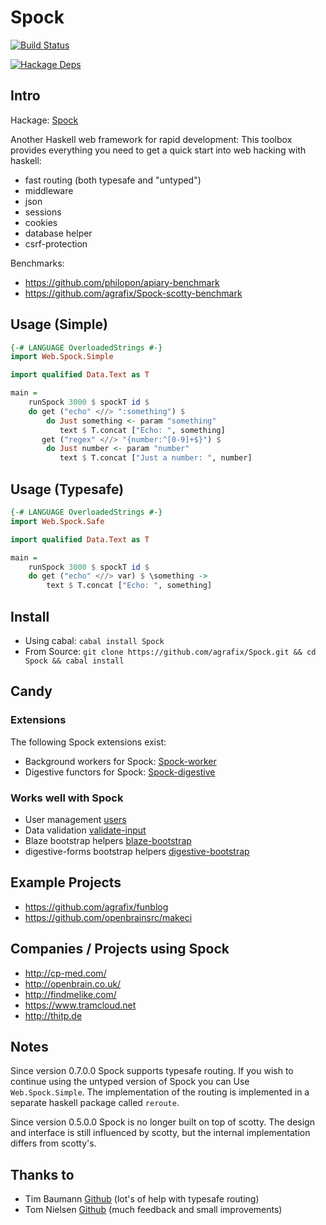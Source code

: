 Spock
=====

[![Build Status](https://travis-ci.org/agrafix/Spock.svg)](https://travis-ci.org/agrafix/Spock)

[![Hackage Deps](https://img.shields.io/hackage-deps/v/Spock.svg)](http://packdeps.haskellers.com/reverse/Spock)

## Intro

Hackage: [Spock](http://hackage.haskell.org/package/Spock)

Another Haskell web framework for rapid development: This toolbox provides
everything you need to get a quick start into web hacking with haskell:

* fast routing (both typesafe and "untyped")
* middleware
* json
* sessions
* cookies
* database helper
* csrf-protection

Benchmarks:

* https://github.com/philopon/apiary-benchmark
* https://github.com/agrafix/Spock-scotty-benchmark

## Usage (Simple)

```haskell
{-# LANGUAGE OverloadedStrings #-}
import Web.Spock.Simple

import qualified Data.Text as T

main =
    runSpock 3000 $ spockT id $
    do get ("echo" <//> ":something") $
        do Just something <- param "something"
           text $ T.concat ["Echo: ", something]
       get ("regex" <//> "{number:^[0-9]+$}") $
        do Just number <- param "number"
           text $ T.concat ["Just a number: ", number]
```

## Usage (Typesafe)

```haskell
{-# LANGUAGE OverloadedStrings #-}
import Web.Spock.Safe

import qualified Data.Text as T

main =
    runSpock 3000 $ spockT id $
    do get ("echo" <//> var) $ \something ->
        text $ T.concat ["Echo: ", something]
```

## Install

* Using cabal: `cabal install Spock`
* From Source: `git clone https://github.com/agrafix/Spock.git && cd Spock && cabal install`

## Candy

### Extensions

The following Spock extensions exist:

* Background workers for Spock: [Spock-worker](http://hackage.haskell.org/package/Spock-worker)
* Digestive functors for Spock: [Spock-digestive](http://hackage.haskell.org/package/Spock-digestive)

### Works well with Spock

* User management [users](http://hackage.haskell.org/package/users)
* Data validation [validate-input](http://hackage.haskell.org/package/validate-input)
* Blaze bootstrap helpers [blaze-bootstrap](http://hackage.haskell.org/package/blaze-bootstrap)
* digestive-forms bootstrap helpers [digestive-bootstrap](http://hackage.haskell.org/package/digestive-bootstrap)

## Example Projects

* https://github.com/agrafix/funblog
* https://github.com/openbrainsrc/makeci

## Companies / Projects using Spock

* http://cp-med.com/
* http://openbrain.co.uk/
* http://findmelike.com/
* https://www.tramcloud.net
* http://thitp.de

## Notes

Since version 0.7.0.0 Spock supports typesafe routing. If you wish to continue using the untyped version of Spock you can Use `Web.Spock.Simple`. The implementation of the routing is implemented in a separate haskell package called `reroute`.

Since version 0.5.0.0 Spock is no longer built on top of scotty. The
design and interface is still influenced by scotty, but the internal
implementation differs from scotty's.

## Thanks to

* Tim Baumann [Github](https://github.com/timjb) (lot's of help with typesafe routing)
* Tom Nielsen [Github](https://github.com/glutamate)  (much feedback and small improvements)

